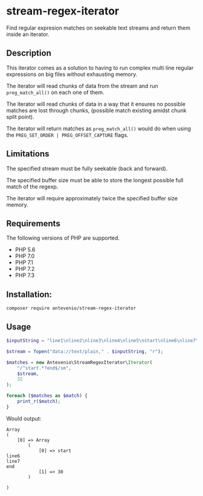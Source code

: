 # stream-regex-iterator
Find regular expresion matches on seekable text streams and return them inside an iterator.

## Description
This iterator comes as a solution to having to run complex multi line regular expressions 
on big files without exhausting memory.

The iterator will read chunks of data from the stream and run ```preg_match_all()``` 
on each one of them.

The iterator will read chunks of data in a way that it ensures no possible matches are lost 
through chunks, (possible match existing amidst chunk split point).

The iterator will return matches as ```preg_match_all()``` would do when using the 
```PREG_SET_ORDER | PREG_OFFSET_CAPTURE``` flags.

## Limitations
The specified stream must be fully seekable (back and forward).

The specified buffer size must be able to store the longest possible full match of the regexp.

The iterator will require approximately twice the specified buffer size memory.


## Requirements
The following versions of PHP are supported.

* PHP 5.6
* PHP 7.0
* PHP 7.1
* PHP 7.2
* PHP 7.3

## Installation:
```
composer require antevenio/stream-regex-iterator
```

## Usage
```php
$inputString = "line1\nline2\nline3\nline4\nline5\nstart\nline6\nline7\nend";

$stream = fopen("data://text/plain," . $inputString, "r");

$matches = new Antevenio\StreamRegexIterator\Iterator(
    "/^start.*?end$/sm",
    $stream,
    32
);

foreach ($matches as $match) {
    print_r($match);
}
```
Would output:
```
Array
(
    [0] => Array
        (
            [0] => start
line6
line7
end
            [1] => 30
        )

)
```
